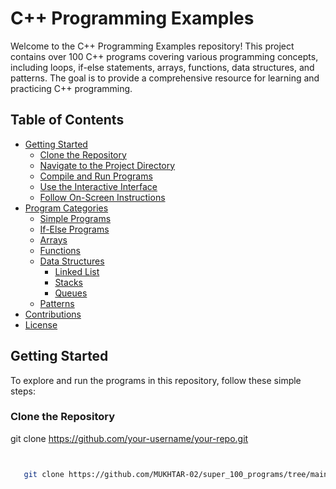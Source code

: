 # C++ Programming Examples

Welcome to the C++ Programming Examples repository! This project contains over 100 C++ programs covering various programming concepts, including loops, if-else statements, arrays, functions, data structures, and patterns. The goal is to provide a comprehensive resource for learning and practicing C++ programming.

## Table of Contents

- [Getting Started](#getting-started)
  - [Clone the Repository](#clone-the-repository)
  - [Navigate to the Project Directory](#navigate-to-the-project-directory)
  - [Compile and Run Programs](#compile-and-run-programs)
  - [Use the Interactive Interface](#use-the-interactive-interface)
  - [Follow On-Screen Instructions](#follow-on-screen-instructions)
- [Program Categories](#program-categories)
  - [Simple Programs](#1-simple-programs)
  - [If-Else Programs](#2-if-else-programs)
  - [Arrays](#3-arrays)
  - [Functions](#4-functions)
  - [Data Structures](#5-data-structures)
    - [Linked List](#51-linked-list)
    - [Stacks](#52-stacks)
    - [Queues](#53-queues)
  - [Patterns](#6-patterns)
- [Contributions](#contributions)
- [License](#license)

## Getting Started

To explore and run the programs in this repository, follow these simple steps:

### Clone the Repository
git clone https://github.com/your-username/your-repo.git

```bash


   git clone https://github.com/MUKHTAR-02/super_100_programs/tree/main
